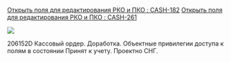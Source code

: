 [Открыть поля для редактирования РКО и ПКО : CASH-182](https://yt.surgutneftegas.ru:4443/issue/CASH-182)
[Открыть поля для редактирования РКО и ПКО : CASH-261](https://yt.surgutneftegas.ru:4443/issue/CASH-261)

![](msedge_gnOGXK4dEw.png)

206152D Кассовый ордер. Доработка. Объектные привилегии доступа к полям в состоянии Принят к учету. Проектно СНГ.